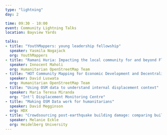 ```yaml
---
type: "lightning"
day: 2

time: 09:30 - 10:00
event: Community Lightning Talks
location: Bayview Yards

talks:
- title: "YouthMappers: young leadership fellowship"
  speaker: Yasmila Nogajack
  org: YouthMappers
- title: "Ramani Huria: Impacting the local community for and beyond Flood Resilience"
  speaker: Innocent Maholi
  org: Humanitarian OpenStreetMap Team
- title: "HOT Community Mapping for Economic Development and Decentralization in Liberia"
  speaker: David Luswata
  org: Humanitarian OpenStreetMap Team
- title: "Using OSM data to understand internal displacement context"
  speaker: Maria Teresa Miranda
  org: "Int'l Displacement Monitoring Centre"
- title: "Making OSM Data work for humanitarians"
  speaker: David Megginson
  org: HDX
- title: "Crowdsourcing post-earthquake building damage: comparing building-level vs area-based damage estimation"
  speaker: Melanie Eckle
  org: Heidelberg University
---
```


